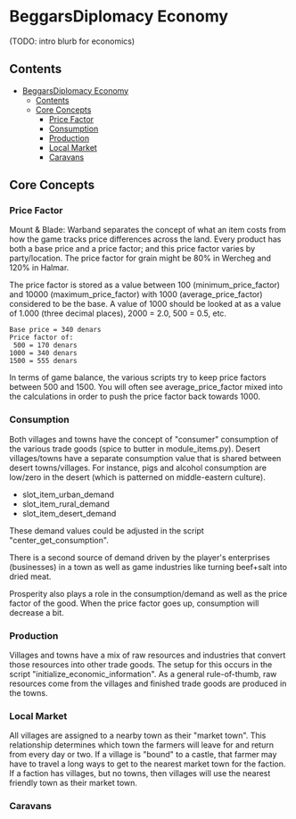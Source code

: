 # BeggarsDiplomacy Economy

(TODO: intro blurb for economics)

## Contents

- [BeggarsDiplomacy Economy](#beggarsdiplomacy-economy)
  - [Contents](#contents)
  - [Core Concepts](#core-concepts)
    - [Price Factor](#price-factor)
    - [Consumption](#consumption)
    - [Production](#production)
    - [Local Market](#local-market)
    - [Caravans](#caravans)

## Core Concepts

### Price Factor

Mount & Blade: Warband separates the concept of what an item costs from how the game tracks price differences across the land.  Every product has both a base price and a price factor; and this price factor varies by party/location.  The price factor for grain might be 80% in Wercheg and 120% in Halmar.  

The price factor is stored as a value between 100 (minimum_price_factor) and 10000 (maximum_price_factor) with 1000 (average_price_factor) considered to be the base.  A value of 1000 should be looked at as a value of 1.000 (three decimal places), 2000 = 2.0, 500 = 0.5, etc.  

    Base price = 340 denars
    Price factor of: 
     500 = 170 denars
    1000 = 340 denars
    1500 = 555 denars

In terms of game balance, the various scripts try to keep price factors between 500 and 1500.  You will often see average_price_factor mixed into the calculations in order to push the price factor back towards 1000.


### Consumption

Both villages and towns have the concept of "consumer" consumption of the various trade goods (spice to butter in module_items.py).  Desert villages/towns have a separate consumption value that is shared between desert towns/villages.  For instance, pigs and alcohol consumption are low/zero in the desert (which is patterned on middle-eastern culture).

- slot_item_urban_demand
- slot_item_rural_demand
- slot_item_desert_demand

These demand values could be adjusted in the script "center_get_consumption".

There is a second source of demand driven by the player's enterprises (businesses) in a town as well as game industries like turning beef+salt into dried meat.

Prosperity also plays a role in the consumption/demand as well as the price factor of the good.  When the price factor goes up, consumption will decrease a bit.

### Production

Villages and towns have a mix of raw resources and industries that convert those resources into other trade goods.  The setup for this occurs in the script "initialize_economic_information".  As a general rule-of-thumb, raw resources come from the villages and finished trade goods are produced in the towns.

### Local Market

All villages are assigned to a nearby town as their "market town".  This relationship determines which town the farmers will leave for and return from every day or two.  If a village is "bound" to a castle, that farmer may have to travel a long ways to get to the nearest market town for the faction.  If a faction has villages, but no towns, then villages will use the nearest friendly town as their market town.






### Caravans

